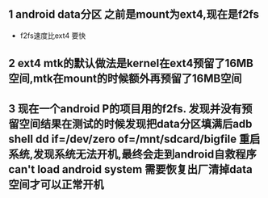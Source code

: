 ## 1 android data分区 之前是mount为ext4,现在是f2fs
- f2fs速度比ext4 要快


## 2 ext4 mtk的默认做法是kernel在ext4预留了16MB空间,mtk在mount的时候额外再预留了16MB空间

## 3 现在一个android P的项目用的f2fs. 发现并没有预留空间结果在测试的时候发现把data分区填满后adb shell dd if=/dev/zero of=/mnt/sdcard/bigfile 重启系统,发现系统无法开机,最终会走到android自救程序 can't load android system 需要恢复出厂清掉data空间才可以正常开机

